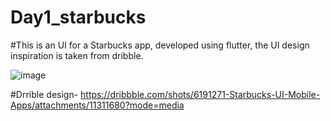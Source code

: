 # Day1_starbucks

#This is an UI for a Starbucks app, developed using flutter, the UI design inspiration is taken from dribble.

![image](https://user-images.githubusercontent.com/71991617/176573307-3460f772-a15f-43ea-886b-1b89c0b5dcb9.png)

#Drrible design- https://dribbble.com/shots/6191271-Starbucks-UI-Mobile-Apps/attachments/11311680?mode=media

